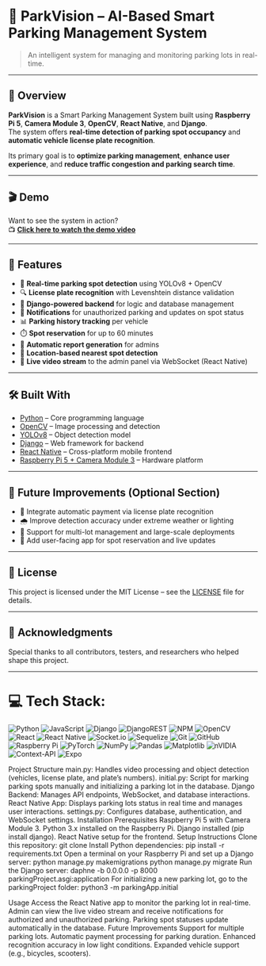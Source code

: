 # 🚗 ParkVision – AI-Based Smart Parking Management System

> An intelligent system for managing and monitoring parking lots in real-time.

---

## 🧠 Overview

**ParkVision** is a Smart Parking Management System built using **Raspberry Pi 5**, **Camera Module 3**, **OpenCV**, **React Native**, and **Django**.  
The system offers **real-time detection of parking spot occupancy** and **automatic vehicle license plate recognition**.

Its primary goal is to **optimize parking management**, **enhance user experience**, and **reduce traffic congestion and parking search time**.

---

## 🎬 Demo

Want to see the system in action?  
📺 **[Click here to watch the demo video](#)**

---

## 🚀 Features

- 🎯 **Real-time parking spot detection** using YOLOv8 + OpenCV  
- 🔍 **License plate recognition** with Levenshtein distance validation  
- 🧠 **Django-powered backend** for logic and database management  
- 🚨 **Notifications** for unauthorized parking and updates on spot status  
- 📊 **Parking history tracking** per vehicle  
- ⏱️ **Spot reservation** for up to 60 minutes  
- 🧾 **Automatic report generation** for admins  
- 📍 **Location-based nearest spot detection**  
- 🔴 **Live video stream** to the admin panel via WebSocket (React Native)

---

## 🛠️ Built With

- [Python](https://www.python.org/) – Core programming language  
- [OpenCV](https://opencv.org/) – Image processing and detection  
- [YOLOv8](https://github.com/ultralytics/ultralytics) – Object detection model  
- [Django](https://www.djangoproject.com/) – Web framework for backend  
- [React Native](https://reactnative.dev/) – Cross-platform mobile frontend  
- [Raspberry Pi 5 + Camera Module 3](https://www.raspberrypi.com/) – Hardware platform

---

## 📌 Future Improvements (Optional Section)

- 📡 Integrate automatic payment via license plate recognition  
- 🌧️ Improve detection accuracy under extreme weather or lighting  
- 🏢 Support for multi-lot management and large-scale deployments  
- 📱 Add user-facing app for spot reservation and live updates

---

## 📄 License

This project is licensed under the MIT License – see the [LICENSE](./LICENSE) file for details.

---

## 🙌 Acknowledgments

Special thanks to all contributors, testers, and researchers who helped shape this project.

---

# 💻 Tech Stack:
![Python](https://img.shields.io/badge/python-3670A0?style=for-the-badge&logo=python&logoColor=ffdd54) ![JavaScript](https://img.shields.io/badge/javascript-%23323330.svg?style=for-the-badge&logo=javascript&logoColor=%23F7DF1E) ![Django](https://img.shields.io/badge/django-%23092E20.svg?style=for-the-badge&logo=django&logoColor=white) ![DjangoREST](https://img.shields.io/badge/DJANGO-REST-ff1709?style=for-the-badge&logo=django&logoColor=white&color=ff1709&labelColor=gray) ![NPM](https://img.shields.io/badge/NPM-%23CB3837.svg?style=for-the-badge&logo=npm&logoColor=white) ![OpenCV](https://img.shields.io/badge/opencv-%23white.svg?style=for-the-badge&logo=opencv&logoColor=white) ![React](https://img.shields.io/badge/react-%2320232a.svg?style=for-the-badge&logo=react&logoColor=%2361DAFB) ![React Native](https://img.shields.io/badge/react_native-%2320232a.svg?style=for-the-badge&logo=react&logoColor=%2361DAFB) ![Socket.io](https://img.shields.io/badge/Socket.io-black?style=for-the-badge&logo=socket.io&badgeColor=010101) ![Sequelize](https://img.shields.io/badge/Sequelize-52B0E7?style=for-the-badge&logo=Sequelize&logoColor=white) ![Git](https://img.shields.io/badge/git-%23F05033.svg?style=for-the-badge&logo=git&logoColor=white) ![GitHub](https://img.shields.io/badge/github-%23121011.svg?style=for-the-badge&logo=github&logoColor=white) ![Raspberry Pi](https://img.shields.io/badge/-Raspberry_Pi-C51A4A?style=for-the-badge&logo=Raspberry-Pi) ![PyTorch](https://img.shields.io/badge/PyTorch-%23EE4C2C.svg?style=for-the-badge&logo=PyTorch&logoColor=white) ![NumPy](https://img.shields.io/badge/numpy-%23013243.svg?style=for-the-badge&logo=numpy&logoColor=white) ![Pandas](https://img.shields.io/badge/pandas-%23150458.svg?style=for-the-badge&logo=pandas&logoColor=white) ![Matplotlib](https://img.shields.io/badge/Matplotlib-%23ffffff.svg?style=for-the-badge&logo=Matplotlib&logoColor=black) ![nVIDIA](https://img.shields.io/badge/cuda-000000.svg?style=for-the-badge&logo=nVIDIA&logoColor=green) ![Context-API](https://img.shields.io/badge/Context--Api-000000?style=for-the-badge&logo=react) ![Expo](https://img.shields.io/badge/expo-1C1E24?style=for-the-badge&logo=expo&logoColor=#D04A37)

Project Structure
main.py: Handles video processing and object detection (vehicles, license plate, and plate’s numbers).
initial.py: Script for marking parking spots manually and initializing a parking lot in the database.
Django Backend: Manages API endpoints, WebSocket, and database interactions.
React Native App: Displays parking lots status in real time and manages user interactions.
settings.py: Configures database, authentication, and WebSocket settings.
Installation
Prerequisites
Raspberry Pi 5 with Camera Module 3.
Python 3.x installed on the Raspberry Pi.
Django installed (pip install django).
React Native setup for the frontend.
Setup Instructions
Clone this repository:
git clone <repository-url>
Install Python dependencies:
pip install -r requirements.txt
Open a terminal on your Raspberry Pi and set up a Django server:
python manage.py makemigrations
python manage.py migrate
Run the Django server:
daphne -b 0.0.0.0 -p 8000 parkingProject.asgi:application
For initializing a new parking lot, go to the parkingProject folder:
python3 -m parkingApp.initial


Usage
Access the React Native app to monitor the parking lot in real-time.
Admin can view the live video stream and receive notifications for authorized and unauthorized parking.
Parking spot statuses update automatically in the database.
Future Improvements
Support for multiple parking lots.
Automatic payment processing for parking duration.
Enhanced recognition accuracy in low light conditions.
Expanded vehicle support (e.g., bicycles, scooters).
